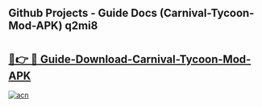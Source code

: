 ## Github Projects - Guide Docs (Carnival-Tycoon-Mod-APK) q2mi8

# <h2><a href="https://apkcomod.com?title=Carnival-Tycoon-Mod-APK">🔗👉 🔴 Guide-Download-Carnival-Tycoon-Mod-APK </a></h2>

[![acn](https://github.com/user-attachments/assets/0f9c940e-d8b0-45ae-aac7-cd30a18b3e1c)](https://apkcomod.com?title=Carnival-Tycoon-Mod-APK)
